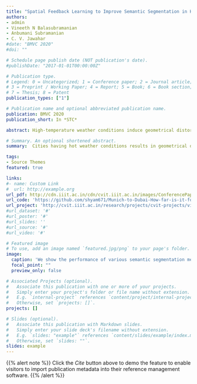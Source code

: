```yaml
---
title: "Spatial Feedback Learning to Improve Semantic Segmentation in Hot Weather (BMVC 2020)"
authors:
- admin
- Vineeth N Balasubramanian
- Anbumani Subramanian
- C. V. Jawahar
#date: "BMVC 2020"
#doi: ""

# Schedule page publish date (NOT publication's date).
#publishDate: "2017-01-01T00:00:00Z"

# Publication type.
# Legend: 0 = Uncategorized; 1 = Conference paper; 2 = Journal article;
# 3 = Preprint / Working Paper; 4 = Report; 5 = Book; 6 = Book section;
# 7 = Thesis; 8 = Patent
publication_types: ["1"]

# Publication name and optional abbreviated publication name.
publication: BMVC 2020
publication_short: In *STC*

abstract: High-temperature weather conditions induce geometrical distortions in images which can adversely affect the performance of a computer vision model performing downstream tasks such as semantic segmentation. The performance of such models has been shown to improve by adding a restoration network before a semantic segmentation network. The restoration network removes the geometrical distortions from the images and shows improved segmentation results. However, this approach suffers from a major architectural drawback that is the restoration network does not learn directly from the errors of the segmentation network. In other words, the restoration network is not task aware. In this work, we propose a semantic feedback learning approach, which improves the task of semantic segmentation giving a feedback response into the restoration network. This response works as an attend and fix mechanism by focusing on those areas of an image where restoration needs improvement. Also, we proposed loss functions: Iterative Focal Loss (iFL) and Class-Balanced Iterative Focal Loss (CB-iFL), which are specifically designed to improve the performance of the feedback network. These losses focus more on those samples that are continuously miss-classified over successive iterations. Our approach gives a gain of 17.41 mIoU over the standard segmentation model, including the additional gain of 1.9 mIoU with CB-iFL on the Cityscapes dataset.

# Summary. An optional shortened abstract.
summary:  Cities having hot weather conditions results in geometrical distortion, thereby adversely affecting the performance of semantic segmentation model. In this work, we study the problem of semantic segmentation model in adapting to such hot climate cities.

tags:
- Source Themes
featured: true

links:
#- name: Custom Link
#  url: http://example.org
url_pdf: http://cdn.iiit.ac.in/cdn/cvit.iiit.ac.in/images/ConferencePapers/2020/Munich2Dubai-wacv.pdf
url_code: 'https://github.com/shyam671/Munich-to-Dubai-How-far-is-it-for-Semantic-Segmentation'
url_project: 'http://cvit.iiit.ac.in/research/projects/cvit-projects/vision-in-atmospheric-turbulence'
#url_dataset: '#'
#url_poster: '#'
#url_slides: ''
#url_source: '#'
#url_video: '#'

# Featured image
# To use, add an image named `featured.jpg/png` to your page's folder. 
image:
  caption: 'We show the performance of various semantic segmentation methods on a turbulent (hot weather condition) image. Our method clearly outperforms DeepLabV3 and Coral-DLV3 (DeepLabV3 trained on CORAL loss). We can notice that our approach removes the noisy segmentation output (can be seen on the segmentation output of roads) of Coral-DLV3 giving higher IoU and refined segmentation output.'
  focal_point: ""
  preview_only: false

# Associated Projects (optional).
#   Associate this publication with one or more of your projects.
#   Simply enter your project's folder or file name without extension.
#   E.g. `internal-project` references `content/project/internal-project/index.md`.
#   Otherwise, set `projects: []`.
projects: []

# Slides (optional).
#   Associate this publication with Markdown slides.
#   Simply enter your slide deck's filename without extension.
#   E.g. `slides: "example"` references `content/slides/example/index.md`.
#   Otherwise, set `slides: ""`.
slides: example
---
```


{{% alert note %}}
Click the *Cite* button above to demo the feature to enable visitors to import publication metadata into their reference management software.
{{% /alert %}}
